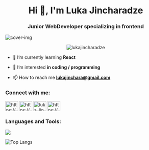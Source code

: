 <h1 align="center">Hi 👋, I'm Luka Jincharadze</h1>
<h3 align="center">Junior WebDeveloper specializing in frontend</h3>
 
<!--*![bgIMG](https://user-images.githubusercontent.com/116554878/220743917-7e6e8c3a-2090-4261-8ca6-a1001b2e0f72.jpg)-->
![cover-img](https://github.com/lukajincharadze/lukajincharadze/assets/116554878/369fd54c-b0f0-4e23-a8a3-8c5de134fe6b)

<p align="center"> <img src="https://komarev.com/ghpvc/?username=lukajincharadze&label=Profile%20views&color=0e75b6&style=flat" alt="lukajincharadze" />   </p>

 - 🌱 I’m currently learning **React**

- 👀 I’m interested **in coding / programming**

- 📫 How to reach me **lukajinchara@gmail.com**

<h3 align="left">Connect with me:</h3>
<p align="left">
<a href="https://www.facebook.com/jincharadze.luka.3" target="blank"><img align="center" src="https://raw.githubusercontent.com/rahuldkjain/github-profile-readme-generator/master/src/images/icons/Social/facebook.svg" alt="https://www.facebook.com/jincharadze.luka.3" height="30" width="40" /></a>
<a href="https://www.linkedin.com/in/luka-jincharadze-8027b4207/" target="blank"><img align="center" src="https://raw.githubusercontent.com/rahuldkjain/github-profile-readme-generator/master/src/images/icons/Social/linked-in-alt.svg" alt="https://www.linkedin.com/in/luka-jincharadze-8027b4207/" height="30" width="40" /></a>
<a href="https://twitter.com/Luka_Jincharadz" target="blank"><img align="center" src="https://raw.githubusercontent.com/rahuldkjain/github-profile-readme-generator/master/src/images/icons/Social/twitter.svg" alt="luka_jincharadz" height="30" width="40" /></a>
<a href="https://stackoverflow.com/users/21198184/luka-jincharadze" target="blank"><img align="center" src="https://raw.githubusercontent.com/rahuldkjain/github-profile-readme-generator/master/src/images/icons/Social/stack-overflow.svg" alt="https://stackoverflow.com/users/21198184/luka-jincharadze" height="30" width="40" /></a>
</p>

<h3 align="left">Languages and Tools:</h3>
<p align="left">
  <a href="https://skillicons.dev">
    <img src="https://skillicons.dev/icons?i=react,js,nodejs,tailwind,git,html,css,jquery,figma,androidstudio,flutter,dart" />
  </a>
</p>

![Top Langs](https://github-readme-stats.vercel.app/api/top-langs/?username=lukajincharadze&layout=compact)
